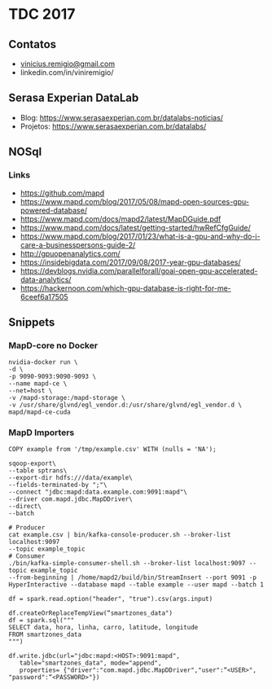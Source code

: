 # TDC 2017

## Contatos
- vinicius.remigio@gmail.com
- linkedin.com/in/viniremigio/

## Serasa Experian DataLab
- Blog: https://www.serasaexperian.com.br/datalabs-noticias/
- Projetos: https://www.serasaexperian.com.br/datalabs/

## NOSql

### Links
- https://github.com/mapd
- https://www.mapd.com/blog/2017/05/08/mapd-open-sources-gpu-powered-database/
- https://www.mapd.com/docs/mapd2/latest/MapDGuide.pdf
- https://www.mapd.com/docs/latest/getting-started/hwRefCfgGuide/
- https://www.mapd.com/blog/2017/01/23/what-is-a-gpu-and-why-do-i-care-a-businesspersons-guide-2/
- http://gpuopenanalytics.com/
- https://insidebigdata.com/2017/09/08/2017-year-gpu-databases/
- https://devblogs.nvidia.com/parallelforall/goai-open-gpu-accelerated-data-analytics/
- https://hackernoon.com/which-gpu-database-is-right-for-me-6ceef6a17505 

## Snippets

### MapD-core no Docker
```
nvidia-docker run \
-d \
-p 9090-9093:9090-9093 \
--name mapd-ce \
--net=host \
-v /mapd-storage:/mapd-storage \
-v /usr/share/glvnd/egl_vendor.d:/usr/share/glvnd/egl_vendor.d \
mapd/mapd-ce-cuda
```
### MapD Importers
```
COPY example from '/tmp/example.csv' WITH (nulls = 'NA');
```

```
sqoop-export\
--table sptrans\
--export-dir hdfs:///data/example\
--fields-terminated-by ";"\
--connect "jdbc:mapd:data.example.com:9091:mapd"\
--driver com.mapd.jdbc.MapDDriver\
--direct\
--batch
```

```
# Producer
cat example.csv | bin/kafka-console-producer.sh --broker-list localhost:9097
--topic example_topic
# Consumer
./bin/kafka-simple-consumer-shell.sh --broker-list localhost:9097 --topic example_topic
--from-beginning | /home/mapd2/build/bin/StreamInsert --port 9091 -p
HyperInteractive --database mapd --table example --user mapd --batch 1
```

```
df = spark.read.option("header", "true").csv(args.input)

df.createOrReplaceTempView(“smartzones_data")
df = spark.sql("""
SELECT data, hora, linha, carro, latitude, longitude
FROM smartzones_data
""")

df.write.jdbc(url="jdbc:mapd:<HOST>:9091:mapd", 
   table="smartzones_data", mode="append", 
   properties= {"driver":"com.mapd.jdbc.MapDDriver","user":“<USER>",         "password":“<PASSWORD>"})

```
